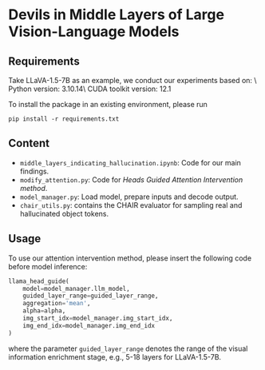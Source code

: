 # Devils in Middle Layers of Large Vision-Language Models

## Requirements
Take LLaVA-1.5-7B as an example, we conduct our experiments based on: \\
Python version: 3.10.14\\
CUDA toolkit version: 12.1

To install the package in an existing environment, please run
``` shell
pip install -r requirements.txt
```

## Content
- `middle_layers_indicating_hallucination.ipynb`: Code for our main findings.
- `modify_attention.py`: Code for _Heads Guided Attention Intervention method_.
- `model_manager.py`: Load model, prepare inputs and decode output.
- `chair_utils.py`: contains the CHAIR evaluator for sampling real and hallucinated object tokens.

## Usage
To use our attention intervention method, please insert the following code before model inference:
```python
llama_head_guide(
    model=model_manager.llm_model,
    guided_layer_range=guided_layer_range,
    aggregation='mean',
    alpha=alpha,
    img_start_idx=model_manager.img_start_idx,
    img_end_idx=model_manager.img_end_idx
)
```
where the parameter `guided_layer_range` denotes the range of the visual information enrichment stage, e.g., 5-18 layers for LLaVA-1.5-7B.
